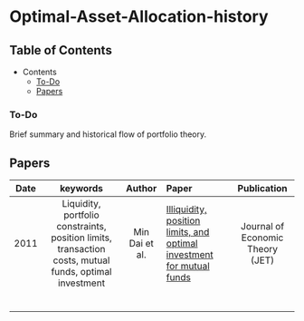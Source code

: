 # Optimal-Asset-Allocation-history


## Table of Contents


- Contents
  - [To-Do](#To-Do)
  - [Papers](#Papers)




### To-Do
Brief summary and historical flow of portfolio theory.



## Papers
     
|  Date  |       keywords        |Author                                          |Paper                                                                                                                                                                   |     Publication    |
| :-----: | :------------------: | :--------------------------------------------: | :-----------------------------------------------------------------------------------------------------------------------------------------------------------------------| :-----------------------------------------------------------: |
| 2011  | Liquidity, portfolio constraints, position limits, transaction costs, mutual funds, optimal investment         | Min Dai et al.  | [Illiquidity, position limits, and optimal investment for mutual funds](http://apps.olin.wustl.edu/faculty/liuh/Papers/JET_AIP_Dai_Jin_Liu.pdf) |  Journal of Economic Theory (JET) |
|   |          |   |      |             |
|   |          |   |      |             |
|   |          |   |      |             |
|   |          |   |      |             |
|   |          |   |      |             | 
|   |          |   |      |             | 






